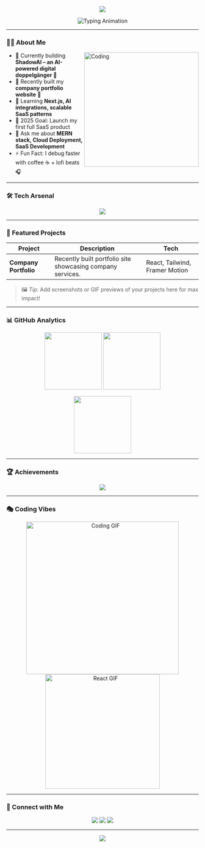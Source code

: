 <!-- HEADER BANNER -->
<p align="center">
<img src="https://capsule-render.vercel.app/api?type=waving&color=0:cc2b5e,100:753a88&height=200&section=header&text=Hi%20I'm%20Zuhair%20Shad!%20👋&fontSize=45&fontColor=ffffff" />
</p>

<!-- ANIMATED INTRO -->
<p align="center">
  <img src="https://readme-typing-svg.demolab.com?font=Fira+Code&weight=500&size=26&pause=1000&color=36BCF7&center=true&vCenter=true&width=550&lines=Web+Developer+%7C+MERN+Stack;SaaS+Builder+%7C+AI+Explorer;Turning+Ideas+Into+Scalable+Products" alt="Typing Animation" />
</p>

---

### 🧑‍💻 About Me
<img align="right" alt="Coding" width="300" src="https://media.giphy.com/media/qgQUggAC3Pfv687qPC/giphy.gif" />

- 🔭 Currently building **ShadowAI – an AI-powered digital doppelgänger 🤖**
- 🏢 Recently built my **company portfolio website** 🚀
- 🌱 Learning **Next.js, AI integrations, scalable SaaS patterns**
- 🎯 2025 Goal: Launch my first full SaaS product  
- 💬 Ask me about **MERN stack, Cloud Deployment, SaaS Development**
- ⚡ Fun Fact: I debug faster with coffee ☕ + lofi beats 🎧

---

### 🛠 Tech Arsenal
<p align="center">
  <img src="https://skillicons.dev/icons?i=react,nodejs,express,mongodb,tailwind,vite,js,git,github,vercel,docker" />
</p>

---

### 🚀 Featured Projects
| Project | Description | Tech |
|--------|-------------|------|
| **Company Portfolio** | Recently built portfolio site showcasing company services. | React, Tailwind, Framer Motion |

> 🖼 *Tip:* Add screenshots or GIF previews of your projects here for max impact!

---

### 📊 GitHub Analytics
<p align="center">
  <img src="https://github-readme-stats.vercel.app/api?username=Zuhairshad&show_icons=true&theme=radical" height="150"/>
  <img src="https://streak-stats.demolab.com/?user=Zuhairshad&theme=radical" height="150"/>
</p>

<p align="center">
  <img src="https://github-readme-stats.vercel.app/api/top-langs/?username=Zuhairshad&layout=compact&theme=radical" height="150"/>
</p>

---

### 🏆 Achievements
<p align="center">
  <img src="https://github-profile-trophy.vercel.app/?username=Zuhairshad&theme=radical&margin-w=10&margin-h=10&no-bg=true&no-frame=true" />
</p>

---

### 🎭 Coding Vibes
<p align="center">
  <img src="https://media.giphy.com/media/26tn33aiTi1jkl6H6/giphy.gif" width="400" alt="Coding GIF" />
  <img src="https://media.giphy.com/media/L8K62iTDkzGX6/giphy.gif" width="300" alt="React GIF" />
</p>

---

### 🔗 Connect with Me
<p align="center">
  <!-- Add your links here later -->
  <a href="#"><img src="https://img.shields.io/badge/LinkedIn-0077B5?style=for-the-badge&logo=linkedin&logoColor=white"/></a>
  <a href="#"><img src="https://img.shields.io/badge/Portfolio-36BCF7?style=for-the-badge&logo=firefox&logoColor=white"/></a>
  <a href="#"><img src="https://img.shields.io/badge/Email-D14836?style=for-the-badge&logo=gmail&logoColor=white"/></a>
</p>

---

<p align="center">
<img src="https://capsule-render.vercel.app/api?type=waving&color=0:cc2b5e,100:753a88&height=120&section=footer"/>
</p>
